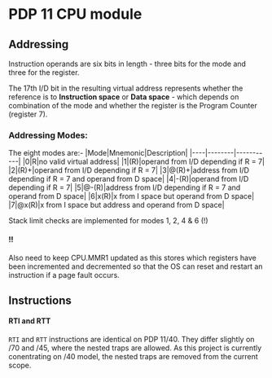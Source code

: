 # PDP 11 CPU module

## Addressing

Instruction operands are six bits in length - three bits for the mode and three for the register. 

The 17th I/D bit in the resulting virtual address represents whether the reference is to **Instruction space** or **Data space** - which depends on combination of the mode and whether the register is the Program Counter (register 7).

### Addressing Modes:
The eight modes are:-
|Mode|Mnemonic|Description|
|----|--------|-----------|
|0|R|no valid virtual address|
|1|(R)|operand from I/D depending if R = 7|
|2|(R)+|operand from I/D depending if R = 7|
|3|@(R)+|address from I/D depending if R = 7 and operand from D space|
|4|-(R)|operand from I/D depending if R = 7|
|5|@-(R)|address from I/D depending if R = 7 and operand from D space|
|6|x(R)|x from I space but operand from D space|
|7|@x(R)|x from I space but address and operand from D space|

Stack limit checks are implemented for modes 1, 2, 4 & 6 (!)

#### **!!**
Also need to keep CPU.MMR1 updated as this stores which registers have been incremented and decremented so that the OS can reset and restart an instruction if a page fault occurs.


## Instructions
#### RTI and RTT
`RTI` and `RTT` instructions are identical on PDP 11/40.
They differ slightly on /70 and /45, where the nested traps are allowed.
As this project is currently conentrating on /40 model, the nested traps are removed from the current scope.